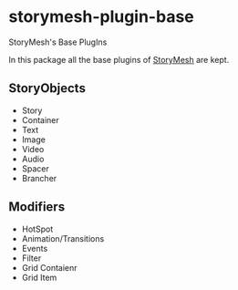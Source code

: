 # storymesh-plugin-base
StoryMesh's Base PlugIns

In this package all the base plugins of [StoryMesh](https://github.com/pekasen/storygraph) are kept.

## StoryObjects
- Story
- Container
- Text
- Image
- Video
- Audio
- Spacer
- Brancher

## Modifiers
- HotSpot
- Animation/Transitions
- Events
- Filter
- Grid Contaienr
- Grid Item

